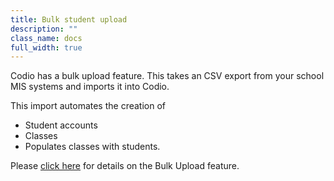 ```yaml
---
title: Bulk student upload
description: ""
class_name: docs
full_width: true
---
```


Codio has a bulk upload feature. This takes an CSV export from your school MIS systems and imports it into Codio. 

This import automates the creation of

- Student accounts
- Classes
- Populates classes with students.

Please [click here](/docs/dashboard/organizations/adding-members/) for details on the Bulk Upload feature.

